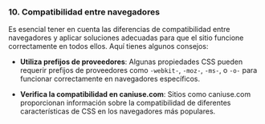 ### 10. Compatibilidad entre navegadores

Es esencial tener en cuenta las diferencias de compatibilidad entre navegadores y aplicar soluciones adecuadas para que el sitio funcione correctamente en todos ellos. Aquí tienes algunos consejos:

- **Utiliza prefijos de proveedores**: Algunas propiedades CSS pueden requerir prefijos de proveedores como `-webkit-`, `-moz-`, `-ms-`, o `-o-` para funcionar correctamente en navegadores específicos.

- **Verifica la compatibilidad en caniuse.com**: Sitios como caniuse.com proporcionan información sobre la compatibilidad de diferentes características de CSS en los navegadores más populares.